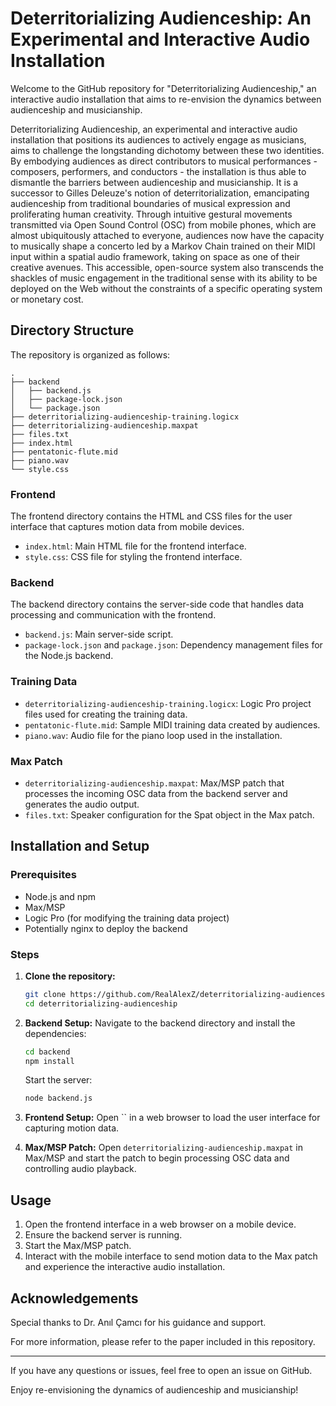 # Deterritorializing Audienceship: An Experimental and Interactive Audio Installation

Welcome to the GitHub repository for "Deterritorializing Audienceship," an interactive audio installation that aims to re-envision the dynamics between audienceship and musicianship. 

Deterritorializing Audienceship, an experimental and interactive audio installation that positions its audiences to actively engage as musicians, aims to challenge the longstanding dichotomy between these two identities. By embodying audiences as direct contributors to musical performances - composers, performers, and conductors - the installation is thus able to dismantle the barriers between audienceship and musicianship. It is a successor to Gilles Deleuze's notion of deterritorialization, emancipating audienceship from traditional boundaries of musical expression and proliferating human creativity. Through intuitive gestural movements transmitted via Open Sound Control (OSC) from mobile phones, which are almost ubiquitously attached to everyone, audiences now have the capacity to musically shape a concerto led by a Markov Chain trained on their MIDI input within a spatial audio framework, taking on space as one of their creative avenues. This accessible, open-source system also transcends the shackles of music engagement in the traditional sense with its ability to be deployed on the Web without the constraints of a specific operating system or monetary cost.


## Directory Structure

The repository is organized as follows:

```
.
├── backend
│   ├── backend.js
│   ├── package-lock.json
│   └── package.json
├── deterritorializing-audienceship-training.logicx
├── deterritorializing-audienceship.maxpat
├── files.txt
├── index.html
├── pentatonic-flute.mid
├── piano.wav
└── style.css
```
### Frontend

The frontend directory contains the HTML and CSS files for the user interface that captures motion data from mobile devices.

- `index.html`: Main HTML file for the frontend interface.
- `style.css`: CSS file for styling the frontend interface.

### Backend

The backend directory contains the server-side code that handles data processing and communication with the frontend.

- `backend.js`: Main server-side script.
- `package-lock.json` and `package.json`: Dependency management files for the Node.js backend.

### Training Data
- `deterritorializing-audienceship-training.logicx`: Logic Pro project files used for creating the training data.
- `pentatonic-flute.mid`: Sample MIDI training data created by audiences.
- `piano.wav`: Audio file for the piano loop used in the installation.

### Max Patch

- `deterritorializing-audienceship.maxpat`: Max/MSP patch that processes the incoming OSC data from the backend server and generates the audio output.
- `files.txt`: Speaker configuration for the Spat object in the Max patch.

## Installation and Setup

### Prerequisites

- Node.js and npm
- Max/MSP
- Logic Pro (for modifying the training data project)
- Potentially nginx to deploy the backend

### Steps

1. **Clone the repository:**
   ```sh
   git clone https://github.com/RealAlexZ/deterritorializing-audienceship.git
   cd deterritorializing-audienceship
   ```

2. **Backend Setup:**
   Navigate to the backend directory and install the dependencies:
   ```sh
   cd backend
   npm install
   ```

   Start the server:
   ```sh
   node backend.js
   ```

3. **Frontend Setup:**
   Open `` in a web browser to load the user interface for capturing motion data.

4. **Max/MSP Patch:**
   Open `deterritorializing-audienceship.maxpat` in Max/MSP and start the patch to begin processing OSC data and controlling audio playback.

## Usage

1. Open the frontend interface in a web browser on a mobile device.
2. Ensure the backend server is running.
3. Start the Max/MSP patch.
4. Interact with the mobile interface to send motion data to the Max patch and experience the interactive audio installation.

## Acknowledgements

Special thanks to Dr. Anıl Çamcı for his guidance and support.

For more information, please refer to the paper included in this repository.

---

If you have any questions or issues, feel free to open an issue on GitHub.

Enjoy re-envisioning the dynamics of audienceship and musicianship!

